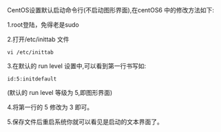 <!--
author: wngn123
head: head.png
date: 2016-09-03
title: CentOS6 inittab启动方式
tags: centos centos6 linux
category: Centos
status: publish
summary: CentOS6 CentOS设置默认启动命令行(不启动图形界面)
-->

CentOS设置默认启动命令行(不启动图形界面),在centOS6 中的修改方法如下:

1.root登陆，免得老是sudo


2.打开/etc/inittab 文件

   ```
   vi /etc/inittab
   ```
   
3.在默认的 run level 设置中,可以看到第一行书写如:
```
id:5:initdefault
```
(默认的 run level 等级为 5,即图形界面)

4.将第一行的 5 修改为 3 即可。

5.保存文件后重启系统你就可以看见是启动的文本界面了。